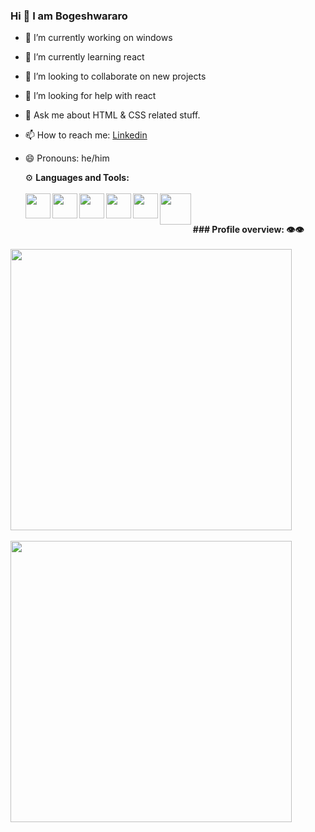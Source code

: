 ### Hi 👋 I am Bogeshwararo

- 🔭 I’m currently working on windows
- 🌱 I’m currently learning react
- 👯 I’m looking to collaborate on new projects
- 🤔 I’m looking for help with react
- 💬 Ask me about HTML & CSS related stuff.
- 📫 How to reach me: [Linkedin](https://www.linkedin.com/in/bogesh-wararao-760530221/) 
- 😄 Pronouns: he/him
   
  ⚙️ <b>Languages and Tools:</b>
  <br>
  <br>
  <a href="https://www.codeblocks.org/downloads/" target='_blank'><img bottom=30px width=40px align=left src="https://th.bing.com/th/id/OIP.96hD_BAVqME5FjeQgQS0pgHaIi?w=167&h=193&c=7&r=0&o=5&pid=1.7"></a>
  <a href="https://sourceforge.net/projects/orwelldevcpp/" target='_blank'><img bottom=30px width=40px align=left src="https://th.bing.com/th/id/OIP.aL5DlB-SN-ao86qbUCO7oAHaHa?w=167&h=180&c=7&r=0&o=5&pid=1.7"></a>
<a href="https://code.visualstudio.com/Download" target='_blank'><img bottom=30px width=40px align=left src="https://th.bing.com/th/id/OIP.MQOaU6tX8AtO_zP7e8-i6AHaHa?w=211&h=211&c=7&r=0&o=5&pid=1.7"></a>
<a href="https://code.visualstudio.com/Download" target='_blank'><img bottom=30px width=40px align=left src="https://th.bing.com/th/id/OIP.deTW1aD2uPTkAw-bAFEcpwHaHa?w=172&h=180&c=7&r=0&o=5&pid=1.7"></a>
<a href="https://code.visualstudio.com/Download" target='_blank'><img bottom=30px width=40px align=left src="https://th.bing.com/th/id/OIP.5RboYI2uHwFzELiFze7rZwAAAA?w=171&h=180&c=7&r=0&o=5&pid=1.7"></a>
<a href="https://code.visualstudio.com/Download" target='_blank'><img bottom=30px width=50px align=left src="https://th.bing.com/th/id/OIP.P8Fbi-c793WjmMspma-tPAHaHa?pid=ImgDet&w=193&h=193&c=7"></a>
<br>
<br>
<b>###  Profile overview: 👁️👁️</b>
<br>
<br>
<img width=450px src="https://github-readme-stats.vercel.app/api?username=Bogeshwararao&show_icons=true&theme=radical&title_color=8E2DE2&text_color=fff&icon_color=8E2DE2">
<br>
<br>
<img width=450px margin-right=300px src="https://github-readme-stats-eight-theta.vercel.app/api/top-langs/?username=Bogeshwararao&layout=compact&langs_count=8&theme=algolia">
